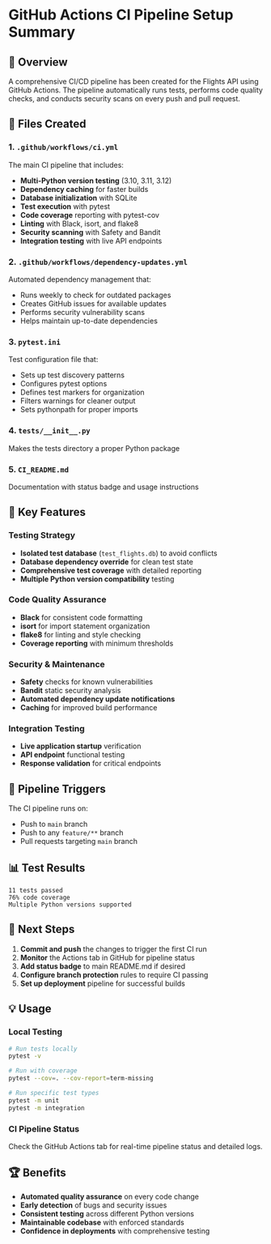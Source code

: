 # GitHub Actions CI Pipeline Setup Summary

## 🎯 Overview
A comprehensive CI/CD pipeline has been created for the Flights API using GitHub Actions. The pipeline automatically runs tests, performs code quality checks, and conducts security scans on every push and pull request.

## 📁 Files Created

### 1. `.github/workflows/ci.yml`
The main CI pipeline that includes:
- **Multi-Python version testing** (3.10, 3.11, 3.12)
- **Dependency caching** for faster builds
- **Database initialization** with SQLite
- **Test execution** with pytest
- **Code coverage** reporting with pytest-cov
- **Linting** with Black, isort, and flake8
- **Security scanning** with Safety and Bandit
- **Integration testing** with live API endpoints

### 2. `.github/workflows/dependency-updates.yml`
Automated dependency management that:
- Runs weekly to check for outdated packages
- Creates GitHub issues for available updates
- Performs security vulnerability scans
- Helps maintain up-to-date dependencies

### 3. `pytest.ini`
Test configuration file that:
- Sets up test discovery patterns
- Configures pytest options
- Defines test markers for organization
- Filters warnings for cleaner output
- Sets pythonpath for proper imports

### 4. `tests/__init__.py`
Makes the tests directory a proper Python package

### 5. `CI_README.md`
Documentation with status badge and usage instructions

## 🔧 Key Features

### Testing Strategy
- **Isolated test database** (`test_flights.db`) to avoid conflicts
- **Database dependency override** for clean test state
- **Comprehensive test coverage** with detailed reporting
- **Multiple Python version compatibility** testing

### Code Quality Assurance
- **Black** for consistent code formatting
- **isort** for import statement organization  
- **flake8** for linting and style checking
- **Coverage reporting** with minimum thresholds

### Security & Maintenance
- **Safety** checks for known vulnerabilities
- **Bandit** static security analysis
- **Automated dependency update notifications**
- **Caching** for improved build performance

### Integration Testing
- **Live application startup** verification
- **API endpoint** functional testing
- **Response validation** for critical endpoints

## 🚀 Pipeline Triggers

The CI pipeline runs on:
- Push to `main` branch
- Push to any `feature/**` branch  
- Pull requests targeting `main` branch

## 📊 Test Results
```
11 tests passed
76% code coverage
Multiple Python versions supported
```

## 🔄 Next Steps

1. **Commit and push** the changes to trigger the first CI run
2. **Monitor** the Actions tab in GitHub for pipeline status
3. **Add status badge** to main README.md if desired
4. **Configure branch protection** rules to require CI passing
5. **Set up deployment** pipeline for successful builds

## 💡 Usage

### Local Testing
```bash
# Run tests locally
pytest -v

# Run with coverage
pytest --cov=. --cov-report=term-missing

# Run specific test types
pytest -m unit
pytest -m integration
```

### CI Pipeline Status
Check the GitHub Actions tab for real-time pipeline status and detailed logs.

## 🏆 Benefits

- **Automated quality assurance** on every code change
- **Early detection** of bugs and security issues
- **Consistent testing** across different Python versions
- **Maintainable codebase** with enforced standards
- **Confidence in deployments** with comprehensive testing

